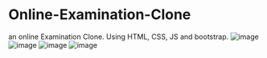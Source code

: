 # Online-Examination-Clone
an online Examination Clone. Using HTML, CSS, JS and bootstrap.
![image](https://user-images.githubusercontent.com/101310399/157675691-f693113a-0dd2-46e1-818f-d0e654a5cdf3.png)
![image](https://user-images.githubusercontent.com/101310399/157675810-b71b2e98-6215-4b59-8983-04d783044517.png)
![image](https://user-images.githubusercontent.com/101310399/157675926-9b82b004-a27a-46c2-91f6-d430e8f323e0.png)
![image](https://user-images.githubusercontent.com/101310399/157676060-218fd283-7717-4865-abfa-d1ad2cd79b44.png)
